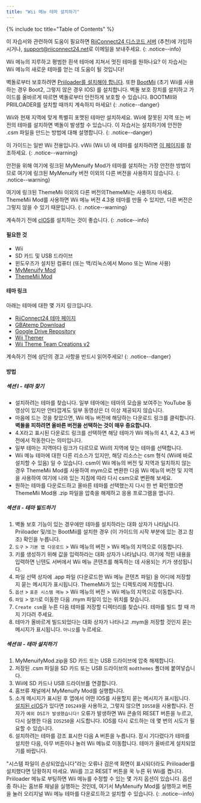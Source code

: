 ```yaml
---
title: "Wii 메뉴 테마 설치하기"
---
```


{% include toc title="Table of Contents" %}

이 자습서와 관련하여 도움이 필요하면 [RiiConnect24 디스코드 서버](https://discord.gg/rc24) (추천)에 가입하시거나, [support@riiconnect24.net](mailto:support@riiconnect24.net)로 이메일을 보내주세요.
{: .notice--info}

Wii 메뉴의 지루하고 평범한 흰색 테마에 지쳐서 멋진 테마를 원하나요? 이 자습서는 Wii 메뉴의 새로운 테마를 얻는 데 도움이 될 것입니다!

벽돌로부터 보호하려면 [Priiloader를 설치해야 합니다](priiloader). 또한 [BootMii](bootmii) (초기 Wii를 사용하는 경우 Boot2, 그렇지 않은 경우 IOS) 를 설치합니다. 벽돌 보호 장치를 설치하고 가이드를 올바르게 따르면 벽돌로부터 안전하게 보호할 수 있습니다. BOOTMII와 PRIILOADER를 설치할 때까지 계속하지 마세요!
{: .notice--danger}

Wii와 현재 지역에 맞게 특별히 포맷된 테마만 설치하세요. Wii에 잘못된 지역 또는 버전의 테마를 설치하면 벽돌이 발생할 수 있습니다. 이 자습서는 설치하기에 안전한 .csm 파일을 만드는 방법에 대해 설명합니다.
{: .notice--danger}

이 가이드는 일반 Wii 전용입니다. vWii (Wii U) 에 테마를 설치하려면 [이 페이지](themes-vwii)를 참조하세요.
{: .notice--warning}

안전을 위해 여기에 링크된 MyMenuify Mod가 테마를 설치하는 가장 안전한 방법이므로 여기에 링크된 MyMenuify 버전 이외의 다른 버전을 사용하지 않습니다.
{: .notice--warning}

여기에 링크된 ThemeMii 이외의 다른 버전의ThemeMii는 사용하지 마세요. ThemeMii Mod를 사용하면 Wii 메뉴 버전 4.3용 테마를 만들 수 있지만, 다른 버전은 그렇지 않을 수 있기 때문입니다.
{: .notice--warning}

계속하기 전에 [cIOS](cios)를 설치하는 것이 좋습니다.
{: .notice--info}

#### 필요한 것

* Wii
* SD 카드 및 USB 드라이브
* 윈도우즈가 설치된 컴퓨터 (또는 맥/리눅스에서 Mono 또는 Wine 사용)
* [MyMenuify Mod](https://oscwii.org/library/app/MyMenuifyMod)
* [ThemeMii Mod](/assets/files/New_ThemeMii_MOD.zip)

#### 테마 링크

아래는 테마에 대한 몇 가지 링크입니다.

* [RiiConnect24 테마 페이지](https://rc24.xyz/goodies/themes/)
* [GBAtemp Download](https://gbatemp.net/download/categories/other-files.166/)
* [Google Drive Repository](https://drive.google.com/drive/folders/1K1WQe36bGibsF4ZlAxZKU6ngNpjUnh5i)
* [Wii Themer](http://www.wiithemer.org/)
* [Wii Theme Team Creations v2](https://gbatemp.net/threads/wii-theme-team-creations-v2.336596/)

계속하기 전에 상단의 경고 사항을 반드시 읽어주세요!
{: .notice--danger}

#### 방법

##### 섹션 I - 테마 찾기

* 설치하려는 테마를 찾습니다. 일부 테마에는 테마의 모습을 보여주는 YouTube 동영상이 있지만 안타깝게도 일부 동영상은 더 이상 제공되지 않습니다.
* 마음에 드는 것을 찾았으면, Wii 메뉴 버전에 해당하는 다운로드 링크를 클릭합니다. **벽돌을 피하려면 올바른 버전을 선택하는 것이 매우 중요합니다.**
* 4.X라고 표시된 다운로드 링크를 선택하면 해당 테마가 Wii 메뉴의 4.1, 4.2, 4.3 버전에서 작동한다는 의미입니다.
* 일부 테마는 지역마다 링크가 다르므로 Wii의 지역에 맞는 테마를 선택합니다.
* Wii 메뉴 테마에 대한 다른 리소스가 있지만, 해당 리소스는 csm 형식 (Wii에 바로 설치할 수 있음) 일 수 있습니다. csm이 Wii 메뉴의 버전 및 지역과 일치하지 않는 경우 ThemeMii Mod를 사용하여 mym으로 변환한 다음 Wii 메뉴의 버전 및 지역을 사용하여 여기에 나와 있는 지침에 따라 다시 csm으로 변환해 보세요.
* 원하는 테마를 다운로드하고 올바른 테마를 선택했는지 다시 한 번 확인했으면 ThemeMii Mod용 .zip 파일을 압축을 해제하고 응용 프로그램을 엽니다.

##### 섹션 II - 테마 빌드하기

1. 벽돌 보호 기능이 있는 경우에만 테마를 설치하라는 대화 상자가 나타납니다. Priiloader 및/또는 BootMii를 설치한 경우 (이 가이드의 시작 부분에 있는 경고 참조) 확인을 누릅니다.
2. `도구` > `기본 앱 다운로드` > Wii 메뉴의 버전 > Wii 메뉴의 지역으로 이동합니다.
3. 키를 생성하기 위해 값을 입력하라는 대화 상자가 나타납니다. 여기에 적힌 내용을 입력하면 닌텐도 서버에서 Wii 메뉴 콘텐츠를 해독하는 데 사용되는 키가 생성됩니다.
4. 파일 선택 상자에 .app 파일 (다운로드한 Wii 메뉴 콘텐츠 파일) 을 어디에 저장할지 묻는 메시지가 표시됩니다. ThemeMii가 있는 디렉토리에 저장합니다.
5. `옵션` > `표준 시스템 메뉴` > Wii 메뉴의 버전 > Wii 메뉴의 지역으로 이동합니다.
6. `파일` > `열기`로 이동한 다음 .mym 파일이 있는 위치를 찾습니다.
7. `Create csm`을 누른 다음 테마를 저장할 디렉터리를 찾습니다. 테마를 빌드 할 때 까지 기다려 주세요.
8. 테마가 올바르게 빌드되었다는 대화 상자가 나타나고 .mym을 저장할 것인지 묻는 메시지가 표시됩니다. `아니오`를 누르세요.

##### 섹션 III - 테마 설치하기

1. MyMenuifyMod.zip을 SD 카드 또는 USB 드라이브에 압축 해제합니다.
2. 저장된 .csm 파일을 SD 카드 또는 USB 드라이브의 `modthemes` 폴더에 붙여넣습니다.
3. Wii에 SD 카드나 USB 드라이브를 연결합니다.
4. 홈브류 채널에서 MyMenuify Mod를 실행합니다.
5. 소개 메시지가 표시된 후 앱에서 어떤 IOS를 사용할지 묻는 메시지가 표시됩니다. [설치된 cIOS](cios)가 있다면 `IOS249`을 사용하고, 그렇지 않으면 `IOS58`을 사용합니다. 전자가 `예외 DSI가 발생했습니다!` 오류가 발생하면 Wii 콘솔의 RESET  버튼을 누르고, 다시 실행한 다음 `IOS250`을 시도합니다. IOS를 다시 로드하는 데 몇 번의 시도가 필요할 수 있습니다.
6. 설치하려는 테마를 강조 표시한 다음 A 버튼을 누릅니다. 잠시 기다렸다가 테마를 설치한 다음, 아무 버튼이나 눌러 Wii 메뉴로 이동합니다. 테마가 올바르게 설치되었기를 바랍니다.

"시스템 파일이 손상되었습니다"라는 오류나 검은색 화면이 표시되더라도 Priiloader를 설치했다면 당황하지 마세요. Wii를 끄고 RESET 버튼을 꾹 누른 뒤 Wii를 켭니다. Priiloader 메뉴로 부팅하면 Wii 메뉴를 수정할 수 있는 몇 가지 옵션이 있습니다. 옵션 중 하나는 홈브류 채널을 실행하는 것인데, 여기서 MyMenuify Mod를 실행하고 버튼을 눌러 오리지널 Wii 메뉴 테마를 다운로드하고 설치할 수 있습니다.
{: .notice--info}
